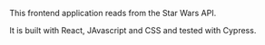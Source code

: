 This frontend application reads from the Star Wars API.

It is built with React, JAvascript and CSS and tested with Cypress.
